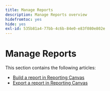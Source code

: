 ```yaml
---
title: Manage Reports
description: Manage Reports overview
hidefromtoc: yes
hide: yes
exl-id: 535b81a4-77bb-4c6b-84e0-e83f080e802e
---
```

# Manage Reports

This section contains the following articles:

* [Build a report in Reporting Canvas](../../../reports-and-dashboards/reporting-canvas/manage-reports/build-report.md)
* [Export a report in Reporting Canvas](../../../reports-and-dashboards/reporting-canvas/manage-reports/export-report.md)
